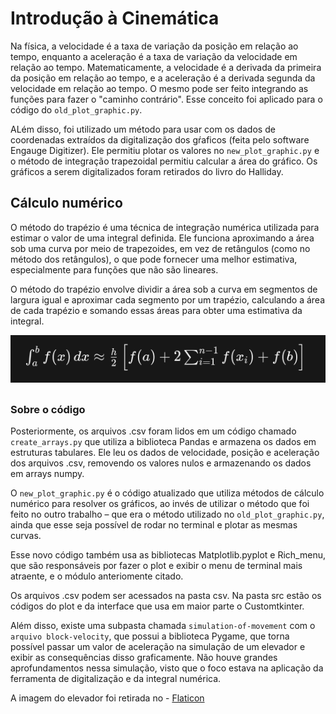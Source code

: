 # Introdução à Cinemática

Na física, a velocidade é a taxa de variação da posição em relação ao tempo, enquanto a aceleração é a taxa de variação da velocidade em relação ao tempo. Matematicamente, a velocidade é a derivada da primeira da posição em relação ao tempo, e a aceleração é a derivada segunda da velocidade em relação ao tempo. O mesmo pode ser feito integrando as funções para fazer o "caminho contrário". Esse conceito foi aplicado para o código do `old_plot_graphic.py`.

ALém disso, foi utilizado um método para usar com os dados de coordenadas extraídos da digitalização dos gŕaficos (feita pelo software Engauge Digitizer). Ele permitiu plotar os valores no `new_plot_graphic.py` e o método de integração trapezoidal permitiu calcular a área do gráfico. Os gráficos a serem digitalizados foram retirados do livro do Halliday.


## Cálculo numérico

O método do trapézio é uma técnica de integração numérica utilizada para estimar o valor de uma integral definida. Ele funciona aproximando a área sob uma curva por meio de trapezoides, em vez de retângulos (como no método dos retângulos), o que pode fornecer uma melhor estimativa, especialmente para funções que não são lineares.

O método do trapézio envolve dividir a área sob a curva em segmentos de largura igual e aproximar cada segmento por um trapézio, calculando a área de cada trapézio e somando essas áreas para obter uma estimativa da integral.

<div align = "center">
    
![Equação](src/assets/equation1.png)

</div>


##

### Sobre o código

Posteriormente, os arquivos .csv foram lidos em um código chamado `create_arrays.py` que utiliza a biblioteca Pandas e armazena os dados em estruturas tabulares. Ele leu os dados de velocidade, posição e aceleração dos arquivos .csv, removendo os valores nulos e armazenando os dados em arrays numpy. 

O `new_plot_graphic.py`  é o código atualizado que utiliza métodos de cálculo numérico para resolver os gráficos, ao invés de utilizar o método que foi feito no outro trabalho – que era o método utilizado no `old_plot_graphic.py`, ainda que esse seja possível de rodar no terminal e plotar as mesmas curvas.

Esse novo código também usa as bibliotecas Matplotlib.pyplot e Rich_menu, que são responsáveis por fazer o plot e exibir o menu de terminal mais atraente, e o módulo anteriomente citado.

Os arquivos .csv podem ser acessados na pasta csv. Na pasta src estão os códigos do plot e da interface que usa em maior parte o Customtkinter. 

Além disso, existe uma subpasta chamada `simulation-of-movement` com o `arquivo block-velocity`, que possui a biblioteca Pygame, que torna possível passar um valor de aceleração na simulação de um elevador e exibir as consequências disso graficamente. Não houve grandes aprofundamentos nessa simulação, visto que o foco estava na aplicação da ferramenta de digitalização e da integral numérica.

A imagem do elevador foi retirada no  - <a href="https://www.flaticon.com/br/icones-gratis/lift" title="lift ícones">Flaticon</a>

